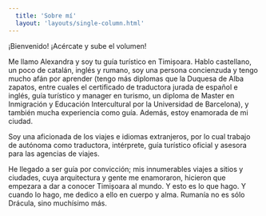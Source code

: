 ```yaml
---
  title: 'Sobre mí'
  layout: 'layouts/single-column.html'
---
```


¡Bienvenido! ¡Acércate y sube el volumen!

Me llamo Alexandra y soy tu guía turístico en Timișoara. Hablo castellano, un poco de catalán, inglés y rumano, soy una persona concienzuda y tengo mucho afán por aprender (tengo más diplomas que la Duquesa de Alba zapatos, entre cuales el certificado de traductora jurada de español e inglés, guía turístico y manager en turismo, un diploma de Master en Inmigración y Educación Intercultural por la Universidad de Barcelona), y también mucha experiencia como guía. Además, estoy enamorada de mi ciudad.

Soy una aficionada de los viajes e idiomas extranjeros, por lo cual trabajo de autónoma como traductora, intérprete, guía turístico oficial y asesora para las agencias de viajes.

He llegado a ser guía por convicción; mis innumerables viajes a sitios y ciudades, cuya arquitectura y gente me enamoraron, hicieron que empezara a dar a conocer Timișoara al mundo. Y esto es lo que hago. Y cuando lo hago, me dedico a ello en cuerpo y alma. Rumanía no es sólo Drácula, sino muchísimo más.